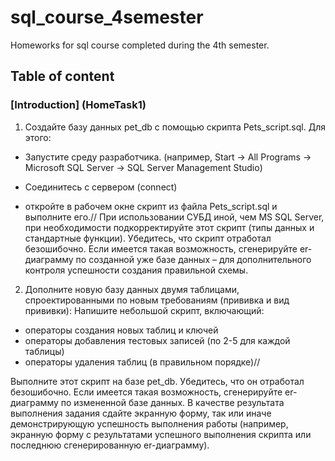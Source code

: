# sql_course_4semester
Homeworks for sql course completed during the 4th semester.

## Table of content
### [Introduction] (HomeTask1)
1. Создайте базу данных pet_db с помощью скрипта Pets_script.sql. Для этого:
* Запустите среду разработчика. (например, Start -> All Programs -> Microsoft SQL Server -> SQL Server Management Studio)

* Соединитесь с сервером (connect)
* откройте в рабочем окне скрипт из файла Pets_script.sql и выполните его.//
При использовании СУБД иной, чем MS SQL Server, при необходимости подкорректируйте этот скрипт (типы данных и стандартные функции).
Убедитесь, что скрипт отработал безошибочно.
Если имеется такая возможность, сгенерируйте er-диаграмму по созданной уже базе данных – для дополнительного контроля успешности создания правильной схемы. 

2. Дополните новую базу данных двумя таблицами, спроектированными по новым требованиям (прививка и вид прививки):
Напишите небольшой скрипт, включающий: 
* операторы создания новых таблиц и ключей 
* операторы добавления тестовых записей (по 2-5 для каждой таблицы)
* операторы удаления таблиц (в правильном порядке)//

Выполните этот скрипт на базе pet_db. Убедитесь, что он отработал безошибочно.
Если имеется такая возможность, сгенерируйте er-диаграмму по измененной базе данных.
В качестве результата выполнения задания сдайте экранную форму, так или иначе демонстрирующую успешность выполнения работы (например, экранную форму с результатами успешного выполнения скрипта или последнюю сгенерированную er-диаграмму).
